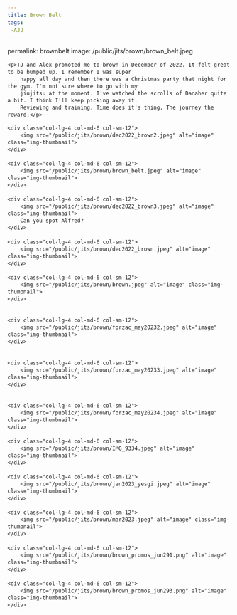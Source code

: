 ```yaml
---
title: Brown Belt
tags: 
 -AJJ
---
```


permalink: brownbelt
image: /public/jits/brown/brown_belt.jpeg



<div class="row align-items-center pb-3">

    <p>TJ and Alex promoted me to brown in December of 2022. It felt great to be bumped up. I remember I was super
        happy all day and then there was a Christmas party that night for the gym. I'm not sure where to go with my
        jiujitsu at the moment. I've watched the scrolls of Danaher quite a bit. I think I'll keep picking away it.
        Reviewing and training. Time does it's thing. The journey the reward.</p>

</div>

<div class="row">

    <div class="col-lg-4 col-md-6 col-sm-12">
        <img src="/public/jits/brown/dec2022_brown2.jpeg" alt="image" class="img-thumbnail">
    </div>

    <div class="col-lg-4 col-md-6 col-sm-12">
        <img src="/public/jits/brown/brown_belt.jpeg" alt="image" class="img-thumbnail">
    </div>

    <div class="col-lg-4 col-md-6 col-sm-12">
        <img src="/public/jits/brown/dec2022_brown3.jpeg" alt="image" class="img-thumbnail">
        Can you spot Alfred?
    </div>

    <div class="col-lg-4 col-md-6 col-sm-12">
        <img src="/public/jits/brown/dec2022_brown.jpeg" alt="image" class="img-thumbnail">
    </div>

    <div class="col-lg-4 col-md-6 col-sm-12">
        <img src="/public/jits/brown/brown.jpeg" alt="image" class="img-thumbnail">
    </div>


    <div class="col-lg-4 col-md-6 col-sm-12">
        <img src="/public/jits/brown/forzac_may20232.jpeg" alt="image" class="img-thumbnail">
    </div>


    <div class="col-lg-4 col-md-6 col-sm-12">
        <img src="/public/jits/brown/forzac_may20233.jpeg" alt="image" class="img-thumbnail">
    </div>


    <div class="col-lg-4 col-md-6 col-sm-12">
        <img src="/public/jits/brown/forzac_may20234.jpeg" alt="image" class="img-thumbnail">
    </div>

    <div class="col-lg-4 col-md-6 col-sm-12">
        <img src="/public/jits/brown/IMG_9334.jpeg" alt="image" class="img-thumbnail">
    </div>

    <div class="col-lg-4 col-md-6 col-sm-12">
        <img src="/public/jits/brown/jan2023_yesgi.jpeg" alt="image" class="img-thumbnail">
    </div>

    <div class="col-lg-4 col-md-6 col-sm-12">
        <img src="/public/jits/brown/mar2023.jpeg" alt="image" class="img-thumbnail">
    </div>

    <div class="col-lg-4 col-md-6 col-sm-12">
        <img src="/public/jits/brown/brown_promos_jun291.png" alt="image" class="img-thumbnail">
    </div>

    <div class="col-lg-4 col-md-6 col-sm-12">
        <img src="/public/jits/brown/brown_promos_jun293.png" alt="image" class="img-thumbnail">
    </div>

</div>
